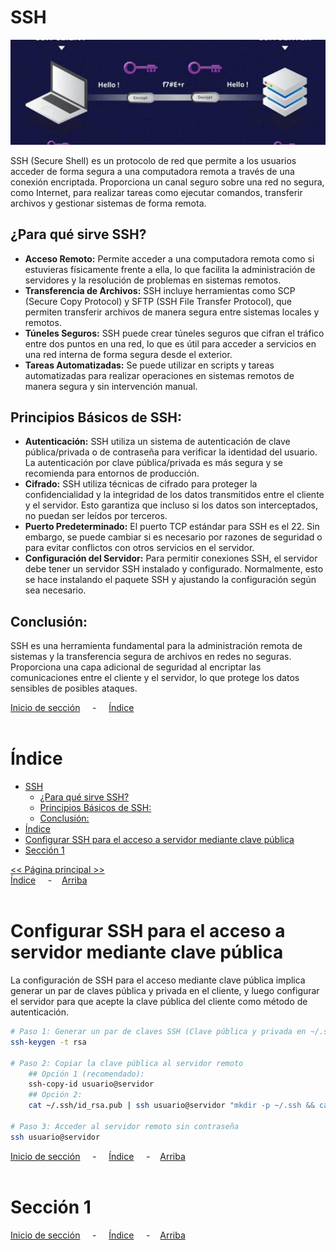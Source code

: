 # SSH

![Header](../img/ima-ssh-header-01.png)

SSH (Secure Shell) es un protocolo de red que permite a los usuarios acceder de forma segura a una computadora remota a través de una conexión encriptada. Proporciona un canal seguro sobre una red no segura, como Internet, para realizar tareas como ejecutar comandos, transferir archivos y gestionar sistemas de forma remota.

## ¿Para qué sirve SSH?

* **Acceso Remoto:** Permite acceder a una computadora remota como si estuvieras físicamente frente a ella, lo que facilita la administración de servidores y la resolución de problemas en sistemas remotos.
* **Transferencia de Archivos:** SSH incluye herramientas como SCP (Secure Copy Protocol) y SFTP (SSH File Transfer Protocol), que permiten transferir archivos de manera segura entre sistemas locales y remotos.
* **Túneles Seguros:** SSH puede crear túneles seguros que cifran el tráfico entre dos puntos en una red, lo que es útil para acceder a servicios en una red interna de forma segura desde el exterior.
* **Tareas Automatizadas:** Se puede utilizar en scripts y tareas automatizadas para realizar operaciones en sistemas remotos de manera segura y sin intervención manual.

## Principios Básicos de SSH:

* **Autenticación:** SSH utiliza un sistema de autenticación de clave pública/privada o de contraseña para verificar la identidad del usuario. La autenticación por clave pública/privada es más segura y se recomienda para entornos de producción.
* **Cifrado:** SSH utiliza técnicas de cifrado para proteger la confidencialidad y la integridad de los datos transmitidos entre el cliente y el servidor. Esto garantiza que incluso si los datos son interceptados, no puedan ser leídos por terceros.
* **Puerto Predeterminado:** El puerto TCP estándar para SSH es el 22. Sin embargo, se puede cambiar si es necesario por razones de seguridad o para evitar conflictos con otros servicios en el servidor.
* **Configuración del Servidor:** Para permitir conexiones SSH, el servidor debe tener un servidor SSH instalado y configurado. Normalmente, esto se hace instalando el paquete SSH y ajustando la configuración según sea necesario.

## Conclusión:

SSH es una herramienta fundamental para la administración remota de sistemas y la transferencia segura de archivos en redes no seguras. Proporciona una capa adicional de seguridad al encriptar las comunicaciones entre el cliente y el servidor, lo que protege los datos sensibles de posibles ataques.

[Inicio de sección](#ssh) &nbsp; &nbsp; - &nbsp; &nbsp; [Índice](#índice)
<br><br>

# Índice
- [SSH](#ssh)
  - [¿Para qué sirve SSH?](#para-qué-sirve-ssh)
  - [Principios Básicos de SSH:](#principios-básicos-de-ssh)
  - [Conclusión:](#conclusión)
- [Índice](#índice)
- [Configurar SSH para el acceso a servidor mediante clave pública](#configurar-ssh-para-el-acceso-a-servidor-mediante-clave-pública)
- [Sección 1](#sección-1)

[<< Página principal >>](../README.md)<br>
[Índice](#índice) &nbsp; &nbsp; - &nbsp; &nbsp;[Arriba](#ssh)
<br><br>

# Configurar SSH para el acceso a servidor mediante clave pública

La configuración de SSH para el acceso mediante clave pública implica generar un par de claves pública y privada en el cliente, y luego configurar el servidor para que acepte la clave pública del cliente como método de autenticación. 

```bash
# Paso 1: Generar un par de claves SSH (Clave pública y privada en ~/.ssh/id_rsa y ~/.ssh/id_rsa.pub.)
ssh-keygen -t rsa

# Paso 2: Copiar la clave pública al servidor remoto
    ## Opción 1 (recomendado):
    ssh-copy-id usuario@servidor
    ## Opción 2:
    cat ~/.ssh/id_rsa.pub | ssh usuario@servidor "mkdir -p ~/.ssh && cat >> ~/.ssh/authorized_keys"

# Paso 3: Acceder al servidor remoto sin contraseña
ssh usuario@servidor

```

[Inicio de sección](#configurar-ssh-para-el-acceso-a-servidor-mediante-clave-pública) &nbsp; &nbsp; - &nbsp; &nbsp; [Índice](#índice) &nbsp; &nbsp; - &nbsp; &nbsp;[Arriba](#ssh)
<br><br>

# Sección 1



[Inicio de sección](#sección-1) &nbsp; &nbsp; - &nbsp; &nbsp; [Índice](#índice) &nbsp; &nbsp; - &nbsp; &nbsp;[Arriba](#ssh)
<br><br>